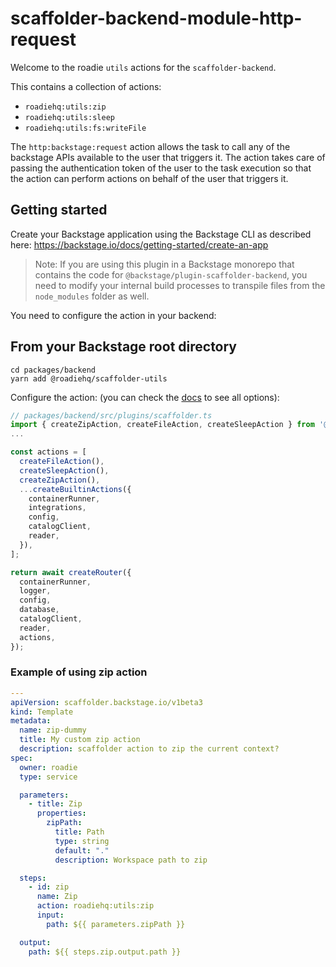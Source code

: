 # scaffolder-backend-module-http-request

Welcome to the roadie `utils` actions for the `scaffolder-backend`.

This contains a collection of actions: 
 - `roadiehq:utils:zip`
 - `roadiehq:utils:sleep`
 - `roadiehq:utils:fs:writeFile`

The `http:backstage:request` action allows the task to call any of the backstage APIs available to the user that triggers it. The action takes care of passing the authentication token of the user to the task execution so that the action can perform actions on behalf of the user that triggers it.

## Getting started

Create your Backstage application using the Backstage CLI as described here:
https://backstage.io/docs/getting-started/create-an-app

> Note: If you are using this plugin in a Backstage monorepo that contains the code for `@backstage/plugin-scaffolder-backend`, you need to modify your internal build processes to transpile files from the `node_modules` folder as well.

You need to configure the action in your backend:

## From your Backstage root directory

```
cd packages/backend
yarn add @roadiehq/scaffolder-utils
```

Configure the action:
(you can check the [docs](https://backstage.io/docs/features/software-templates/writing-custom-actions#registering-custom-actions) to see all options):

```typescript
// packages/backend/src/plugins/scaffolder.ts
import { createZipAction, createFileAction, createSleepAction } from '@roadiehq/scaffolder-utils';
...

const actions = [
  createFileAction(),
  createSleepAction(),
  createZipAction(),
  ...createBuiltinActions({
    containerRunner,
    integrations,
    config,
    catalogClient,
    reader,
  }),
];

return await createRouter({
  containerRunner,
  logger,
  config,
  database,
  catalogClient,
  reader,
  actions,
});
```

### Example of using zip action

```yaml
---
apiVersion: scaffolder.backstage.io/v1beta3
kind: Template
metadata:
  name: zip-dummy
  title: My custom zip action
  description: scaffolder action to zip the current context?
spec:
  owner: roadie
  type: service

  parameters:
    - title: Zip
      properties:
        zipPath:
          title: Path
          type: string
          default: "."
          description: Workspace path to zip

  steps:
    - id: zip
      name: Zip
      action: roadiehq:utils:zip
      input:
        path: ${{ parameters.zipPath }}

  output:
    path: ${{ steps.zip.output.path }}
```
